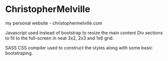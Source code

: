 # ChristopherMelville
my personal website - christophermelville.com

Javascript used instead of bootstrap to resize the main content Div sections to fit to the full-screen in neat 3x2, 2x3 and 1x6 grid. 

SASS CSS compiler used to construct the styles along with some basic bootstraping. 
